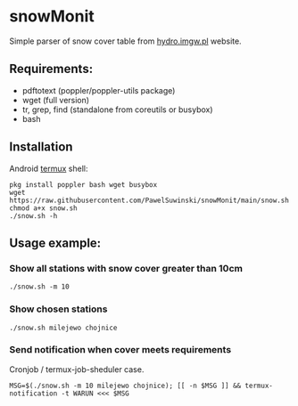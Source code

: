 # snowMonit
Simple parser of snow cover table from [hydro.imgw.pl](https://hydro.imgw.pl) website.


## Requirements:
 
 - pdftotext (poppler/poppler-utils  package)
 - wget (full version)
 - tr, grep, find (standalone from coreutils or busybox)
 - bash


## Installation 

Android [termux](https://termux.com) shell:

```
pkg install poppler bash wget busybox
wget https://raw.githubusercontent.com/PawelSuwinski/snowMonit/main/snow.sh
chmod a+x snow.sh
./snow.sh -h
```

## Usage example:

### Show all stations with snow cover greater than 10cm

`./snow.sh -m 10`

### Show chosen stations

`./snow.sh milejewo chojnice`

### Send notification when cover meets requirements

Cronjob / termux-job-sheduler case.

```
MSG=$(./snow.sh -m 10 milejewo chojnice); [[ -n $MSG ]] && termux-notification -t WARUN <<< $MSG
```

